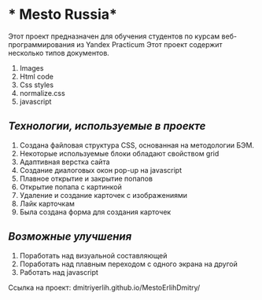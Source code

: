# * Mesto Russia*

Этот проект предназначен для обучения студентов по курсам веб-программирования из Yandex Practicum
Этот проект содержит несколько типов документов.

1. Images
2. Html code
3. Css styles
4. normalize.css
5. javascript

## *Технологии, используемые в проекте*

1. Создана файловая структура CSS, основанная на методологии БЭМ.
2. Некоторые используемые блоки обладают свойством grid
3. Адаптивная верстка сайта 
4. Создание диалоговых окон pop-up на javascript
5. Плавное открытие и закрытие попапов
6. Открытие попапа с картинкой
7. Удаление и создание карточек с изображениями
8. Лайк карточкам
9. Была создана форма для создания карточек

## *Возможные улучшения*
1. Поработать над визуальной составляющей
2. Поработать над плавным переходом с одного экрана на другой
3. Работать над javascript

Ссылка на проект: dmitriyerlih.github.io/MestoErlihDmitry/

